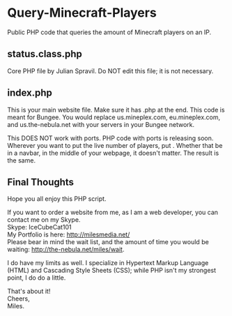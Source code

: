 # Query-Minecraft-Players
Public PHP code that queries the amount of Minecraft players on an IP.


<h2>status.class.php</h2>
Core PHP file by Julian Spravil. Do NOT edit this file; it is not necessary.


<h2>index.php</h2>
This is your main website file. Make sure it has .php at the end. This code is meant for Bungee.
You would replace us.mineplex.com, eu.mineplex.com, and us.the-nebula.net with your servers in your Bungee network.

This DOES NOT work with ports. PHP code with ports is releasing soon.
Wherever you want to put the live number of players, put <?php echo $players; ?> . Whether that be in a navbar, in the middle of your webpage, it doesn't matter. The result is the same.


<h2>Final Thoughts</h2>
Hope you all enjoy this PHP script.

If you want to order a website from me, as I am a web developer, you can contact me on my Skype.<br>
Skype: IceCubeCat101<br>
My Portfolio is here: http://milesmedia.net/<br>
Please bear in mind the wait list, and the amount of time you would be waiting: http://the-nebula.net/miles/wait.

I do have my limits as well. I specialize in Hypertext Markup Language (HTML) and Cascading Style Sheets (CSS); while PHP isn't my strongest point, I do do a little.

That's about it!<br>
Cheers,<br>
Miles.
